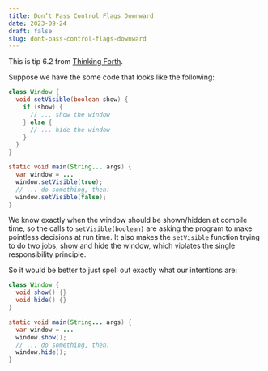 ```yaml
---
title: Don’t Pass Control Flags Downward
date: 2023-09-24
draft: false
slug: dont-pass-control-flags-downward
---
```


This is tip 6.2 from [Thinking Forth](https://thinking-forth.sourceforge.net).

Suppose we have the some code that looks like the following:

```java
class Window {
  void setVisible(boolean show) {
    if (show) {
      // ... show the window
    } else {
      // ... hide the window
    }
  }
}

static void main(String... args) {
  var window = ...
  window.setVisible(true);
  // ... do something, then:
  window.setVisible(false);
}
```

We know exactly when the window should be shown/hidden at compile
time, so the calls to `setVisible(boolean)` are asking the program to
make pointless decisions at run time. It also makes the `setVisible`
function trying to do two jobs, show and hide the window, which
violates the single responsibility principle.

So it would be better to just spell out exactly what our intentions are:

```java
class Window {
  void show() {}
  void hide() {}
}

static void main(String... args) {
  var window = ...
  window.show();
  // ... do something, then:
  window.hide();
}
```
